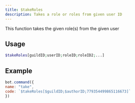 ```yaml
---
title: $takeRoles
description: Takes a role or roles from given user ID
---
```


This function takes the given role\(s\) from the given user

## Usage

```php
$takeRoles[guildID;userID;roleID;roleID2;...]
```

## Example

```javascript
bot.command({
name: "take",
code: `$takeRoles[$guildID;$authorID;779354499865116673]`
})
```



